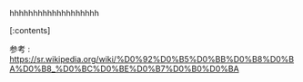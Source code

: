 

hhhhhhhhhhhhhhhhhhh
    
[:contents]

参考 : https://sr.wikipedia.org/wiki/%D0%92%D0%B5%D0%BB%D0%B8%D0%BA%D0%B8_%D0%BC%D0%BE%D0%B7%D0%B0%D0%BA



    